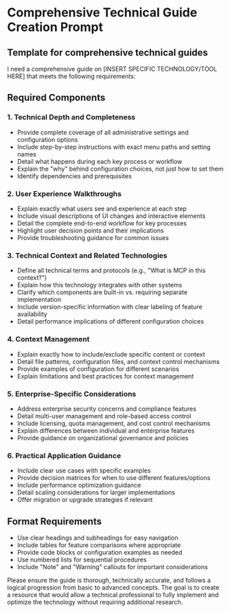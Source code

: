 # Comprehensive Technical Guide Creation Prompt

## Template for comprehensive technical guides

I need a comprehensive guide on [INSERT SPECIFIC TECHNOLOGY/TOOL HERE] that meets the following requirements:

## Required Components

### 1. Technical Depth and Completeness
- Provide complete coverage of all administrative settings and configuration options
- Include step-by-step instructions with exact menu paths and setting names
- Detail what happens during each key process or workflow
- Explain the "why" behind configuration choices, not just how to set them
- Identify dependencies and prerequisites

### 2. User Experience Walkthroughs
- Explain exactly what users see and experience at each step
- Include visual descriptions of UI changes and interactive elements
- Detail the complete end-to-end workflow for key processes
- Highlight user decision points and their implications
- Provide troubleshooting guidance for common issues

### 3. Technical Context and Related Technologies
- Define all technical terms and protocols (e.g., "What is MCP in this context?")
- Explain how this technology integrates with other systems
- Clarify which components are built-in vs. requiring separate implementation
- Include version-specific information with clear labeling of feature availability
- Detail performance implications of different configuration choices

### 4. Context Management
- Explain exactly how to include/exclude specific content or context
- Detail file patterns, configuration files, and context control mechanisms
- Provide examples of configuration for different scenarios
- Explain limitations and best practices for context management

### 5. Enterprise-Specific Considerations
- Address enterprise security concerns and compliance features
- Detail multi-user management and role-based access control
- Include licensing, quota management, and cost control mechanisms
- Explain differences between individual and enterprise features
- Provide guidance on organizational governance and policies

### 6. Practical Application Guidance
- Include clear use cases with specific examples
- Provide decision matrices for when to use different features/options
- Include performance optimization guidance
- Detail scaling considerations for larger implementations
- Offer migration or upgrade strategies if relevant

## Format Requirements
- Use clear headings and subheadings for easy navigation
- Include tables for feature comparisons where appropriate
- Provide code blocks or configuration examples as needed
- Use numbered lists for sequential procedures
- Include "Note" and "Warning" callouts for important considerations

Please ensure the guide is thorough, technically accurate, and follows a logical progression from basic to advanced concepts. The goal is to create a resource that would allow a technical professional to fully implement and optimize the technology without requiring additional research.
